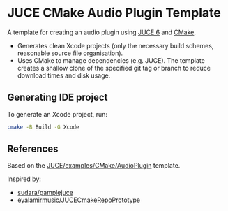 # JUCE CMake Audio Plugin Template

A template for creating an audio plugin using [JUCE 6](https://github.com/juce-framework/JUCE) and [CMake](https://cmake.org).

- Generates clean Xcode projects (only the necessary build schemes, reasonable source file organisation).
- Uses CMake to manage dependencies (e.g. JUCE). The template creates a shallow clone of the specified git tag or branch to reduce download times and disk usage.

## Generating IDE project

To generate an Xcode project, run:
```sh
cmake -B Build -G Xcode
```

## References

Based on the [JUCE/examples/CMake/AudioPlugin](https://github.com/juce-framework/JUCE/tree/master/examples/CMake/AudioPlugin) template.

Inspired by:

- [sudara/pamplejuce](https://github.com/sudara/pamplejuce)
- [eyalamirmusic/JUCECmakeRepoPrototype](https://github.com/eyalamirmusic/JUCECmakeRepoPrototype)